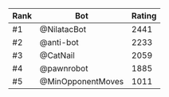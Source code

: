 Rank|Bot|Rating
---|---|---
#1|@NilatacBot|2441
#2|@anti-bot|2233
#3|@CatNail|2059
#4|@pawnrobot|1885
#5|@MinOpponentMoves|1011
